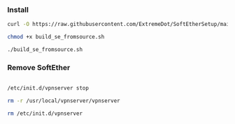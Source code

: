 ### Install

```sh
curl -O https://raw.githubusercontent.com/ExtremeDot/SoftEtherSetup/main/softether_source/build_se_fromsource.sh

chmod +x build_se_fromsource.sh

./build_se_fromsource.sh

```

### Remove SoftEther

```sh

/etc/init.d/vpnserver stop

rm -r /usr/local/vpnserver/vpnserver

rm /etc/init.d/vpnserver

```
